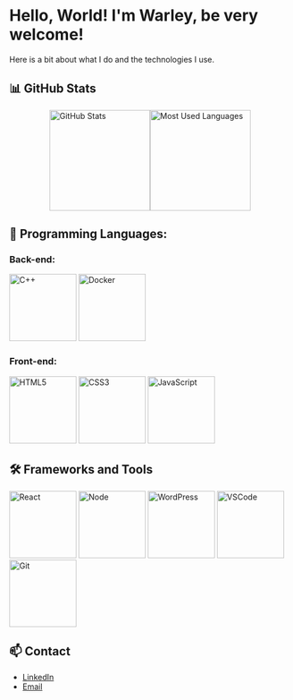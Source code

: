 # Hello, World! I'm Warley, be very welcome!

Here is a bit about what I do and the technologies I use.

## 📊 GitHub Stats

<div style="display: flex; flex-direction: row; justify-content: center; align-items: center;">
  <img height="180em" src="https://github-readme-stats.vercel.app/api?username=warley004&show_icons=true&theme=radical" alt="GitHub Stats" />
  <img height="180em" src="https://github-readme-stats.vercel.app/api/top-langs/?username=warley004&layout=compact&theme=radical" alt="Most Used Languages" />
</div>

## 🚀 Programming Languages:

### Back-end:

<div align="left">
<img src="https://cdn.jsdelivr.net/gh/devicons/devicon@latest/icons/cplusplus/cplusplus-original.svg" alt="C++" width="120" height="120" />
<img src="https://cdn.jsdelivr.net/gh/devicons/devicon@latest/icons/docker/docker-original.svg" alt="Docker" width="120" height="120" />
</div>

### Front-end:

<div align="left">
<img src="https://cdn.jsdelivr.net/gh/devicons/devicon@latest/icons/html5/html5-original.svg" alt="HTML5" width="120" height="120">
<img src="https://cdn.jsdelivr.net/gh/devicons/devicon@latest/icons/css3/css3-original.svg" alt="CSS3" width="120" height="120" />
<img src="https://cdn.jsdelivr.net/gh/devicons/devicon@latest/icons/javascript/javascript-original.svg" alt="JavaScript" width="120" height="120" />
</div>

## 🛠️ Frameworks and Tools

<div align="left">
<img src="https://cdn.jsdelivr.net/gh/devicons/devicon@latest/icons/react/react-original.svg" alt="React" width="120" height="120" />
<img src="https://cdn.jsdelivr.net/gh/devicons/devicon@latest/icons/nodejs/nodejs-original.svg" alt="Node" width="120" height="120" />
<img src="https://cdn.jsdelivr.net/gh/devicons/devicon@latest/icons/wordpress/wordpress-original.svg" alt="WordPress" width="120" height="120" />
<img src="https://cdn.jsdelivr.net/gh/devicons/devicon@latest/icons/vscode/vscode-original.svg" alt="VSCode" width="120" height="120" />
<img src="https://cdn.jsdelivr.net/gh/devicons/devicon@latest/icons/git/git-original.svg" alt="Git" width="120" height="120" />       
</div>

## 📫 Contact

- [LinkedIn](https://www.linkedin.com/in/your-profile/)
- [Email](mailto:your-email@example.com)
